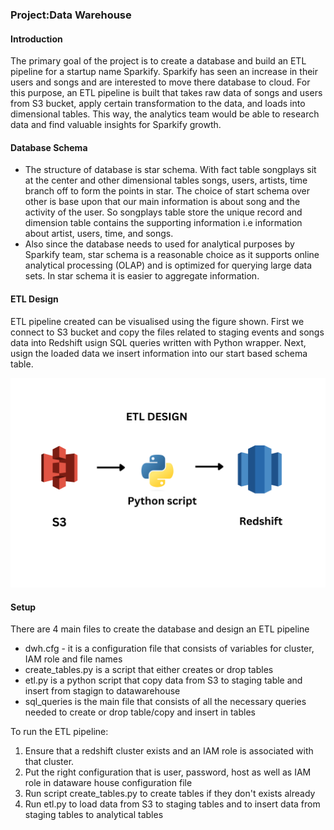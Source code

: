 ### Project:Data Warehouse

#### Introduction
The primary goal of the project is to create a database and build an ETL pipeline for a startup name
Sparkify. Sparkify has seen an increase in their users and songs and are interested to move there database
to cloud. For this purpose, an ETL pipeline is built that takes raw data of songs and users from S3 bucket, apply 
certain transformation to the data, and loads into dimensional tables. This way, the analytics team would
be able to research data and find valuable insights for Sparkify growth. 

#### Database Schema
- The structure of database is star schema. With fact table songplays sit at the center and other dimensional tables songs, users,
artists, time branch off to form the points in star. The choice of start schema over other is base upon that our main information
is about song and the activity of the user. So songplays table store the unique record and dimension table contains the supporting 
information i.e information about artist, users, time, and songs.
- Also since the database needs to used for analytical purposes by Sparkify team, star schema is a reasonable choice as it supports
online analytical processing (OLAP) and is optimized for querying large data sets. In star schema it is easier to aggregate information.

#### ETL Design 
ETL pipeline created can be visualised using the figure shown. First we connect to S3 bucket and copy the files related to staging events and songs data
into Redshift usign SQL queries written with Python wrapper. Next, usign the loaded data we insert information into our start based schema table.

![alt text](etl_design.png?raw=true)

#### Setup 

There are 4 main files to create the database and design an ETL pipeline
- dwh.cfg - it is a configuration file that consists of variables for cluster, IAM role and file names
- create_tables.py is a script that either creates or drop tables 
- etl.py is a python script that copy data from S3 to staging table and insert from stagign to datawarehouse
- sql_queries is the main file that consists of all the necessary queries needed to create or drop table/copy and insert in tables

To run the ETL pipeline:
1. Ensure that a redshift cluster exists and an IAM role is associated with that cluster.
2. Put the right configuration that is user, password, host as well as IAM role in dataware house configuration file
3. Run script create_tables.py to create tables if they don't exists already
4. Run etl.py to load data from S3 to staging tables and to insert data from staging tables to analytical tables
